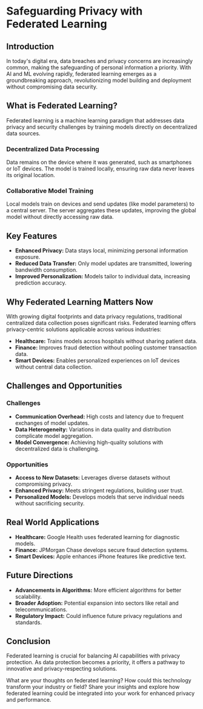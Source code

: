 # Safeguarding Privacy with Federated Learning

## Introduction
In today's digital era, data breaches and privacy concerns are increasingly common, making the safeguarding of personal information a priority. With AI and ML evolving rapidly, federated learning emerges as a groundbreaking approach, revolutionizing model building and deployment without compromising data security.

## What is Federated Learning?
Federated learning is a machine learning paradigm that addresses data privacy and security challenges by training models directly on decentralized data sources.

### Decentralized Data Processing
Data remains on the device where it was generated, such as smartphones or IoT devices. The model is trained locally, ensuring raw data never leaves its original location.

### Collaborative Model Training
Local models train on devices and send updates (like model parameters) to a central server. The server aggregates these updates, improving the global model without directly accessing raw data.

## Key Features
- **Enhanced Privacy:** Data stays local, minimizing personal information exposure.
- **Reduced Data Transfer:** Only model updates are transmitted, lowering bandwidth consumption.
- **Improved Personalization:** Models tailor to individual data, increasing prediction accuracy.

## Why Federated Learning Matters Now
With growing digital footprints and data privacy regulations, traditional centralized data collection poses significant risks. Federated learning offers privacy-centric solutions applicable across various industries:

- **Healthcare:** Trains models across hospitals without sharing patient data.
- **Finance:** Improves fraud detection without pooling customer transaction data.
- **Smart Devices:** Enables personalized experiences on IoT devices without central data collection.

## Challenges and Opportunities

### Challenges
- **Communication Overhead:** High costs and latency due to frequent exchanges of model updates.
- **Data Heterogeneity:** Variations in data quality and distribution complicate model aggregation.
- **Model Convergence:** Achieving high-quality solutions with decentralized data is challenging.

### Opportunities
- **Access to New Datasets:** Leverages diverse datasets without compromising privacy.
- **Enhanced Privacy:** Meets stringent regulations, building user trust.
- **Personalized Models:** Develops models that serve individual needs without sacrificing security.

## Real World Applications
- **Healthcare:** Google Health uses federated learning for diagnostic models.
- **Finance:** JPMorgan Chase develops secure fraud detection systems.
- **Smart Devices:** Apple enhances iPhone features like predictive text.

## Future Directions
- **Advancements in Algorithms:** More efficient algorithms for better scalability.
- **Broader Adoption:** Potential expansion into sectors like retail and telecommunications.
- **Regulatory Impact:** Could influence future privacy regulations and standards.

## Conclusion
Federated learning is crucial for balancing AI capabilities with privacy protection. As data protection becomes a priority, it offers a pathway to innovative and privacy-respecting solutions.

What are your thoughts on federated learning? How could this technology transform your industry or field? Share your insights and explore how federated learning could be integrated into your work for enhanced privacy and performance.
